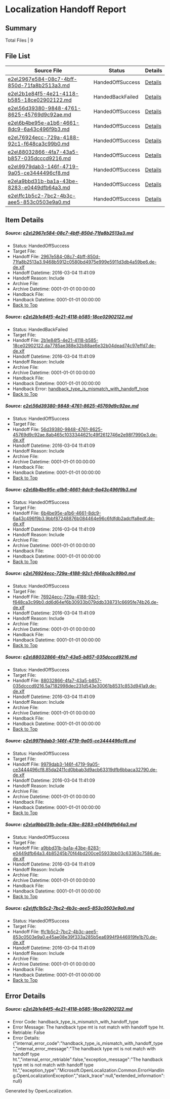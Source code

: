 # <a name='report-top'></a> Localization Handoff Report

## Summary
 Total Files | 9

## File List
 Source File | Status | Details 
 ----------- | ------ | ------- 
 [e2e\2967e584-08c7-4bff-850d-71fa8b2513a3.md](https://github.com/OpenLocalizationTest/oltest/blob/8ae7c55c2cfc4e0ef324bbd3a264aa2c60887dff/e2e/2967e584-08c7-4bff-850d-71fa8b2513a3.md) | HandedOffSuccess | [Details](#e35aa96b176beb1951ff62b618ec88718b87b5622)
 [e2e\2b1e84f5-4e21-4118-b585-18ce02902122.md](https://github.com/OpenLocalizationTest/oltest/blob/8ae7c55c2cfc4e0ef324bbd3a264aa2c60887dff/e2e/2b1e84f5-4e21-4118-b585-18ce02902122.md) | HandedBackFailed | [Details](#d7e401e84b963ce8367c53efa68b7e808d9f8ee84)
 [e2e\56d39380-9848-4761-8625-45769d9c92ae.md](https://github.com/OpenLocalizationTest/oltest/blob/8ae7c55c2cfc4e0ef324bbd3a264aa2c60887dff/e2e/56d39380-9848-4761-8625-45769d9c92ae.md) | HandedOffSuccess | [Details](#c9491a82c02fb6e32fb3dd88a4dce2778957cb2c5)
 [e2e\6b4be95e-a1b6-4661-8dc9-6a43c496f9b3.md](https://github.com/OpenLocalizationTest/oltest/blob/8ae7c55c2cfc4e0ef324bbd3a264aa2c60887dff/e2e/6b4be95e-a1b6-4661-8dc9-6a43c496f9b3.md) | HandedOffSuccess | [Details](#0f05b6171d00d035a4e42e32f6878f5537e3fec46)
 [e2e\76924ecc-729a-4188-92c1-f648ca3c99b0.md](https://github.com/OpenLocalizationTest/oltest/blob/8ae7c55c2cfc4e0ef324bbd3a264aa2c60887dff/e2e/76924ecc-729a-4188-92c1-f648ca3c99b0.md) | HandedOffSuccess | [Details](#8b2d722dd2187290db6ac45ce4751acab27a62b07)
 [e2e\88032866-4fa7-43a5-b857-035dcccd9216.md](https://github.com/OpenLocalizationTest/oltest/blob/8ae7c55c2cfc4e0ef324bbd3a264aa2c60887dff/e2e/88032866-4fa7-43a5-b857-035dcccd9216.md) | HandedOffSuccess | [Details](#917102cb6a9324605569077fe5ddf929ac27d50c8)
 [e2e\9979dab3-146f-4719-9a05-ce3444496cf8.md](https://github.com/OpenLocalizationTest/oltest/blob/8ae7c55c2cfc4e0ef324bbd3a264aa2c60887dff/e2e/9979dab3-146f-4719-9a05-ce3444496cf8.md) | HandedOffSuccess | [Details](#0f2d6d358a62280e979044583b1d7dd160a59d879)
 [e2e\a9bbd31b-ba1a-43be-8283-e0449dfb64a3.md](https://github.com/OpenLocalizationTest/oltest/blob/8ae7c55c2cfc4e0ef324bbd3a264aa2c60887dff/e2e/a9bbd31b-ba1a-43be-8283-e0449dfb64a3.md) | HandedOffSuccess | [Details](#ad53d6526bfc0e7ae7cb938792b63229783fb69210)
 [e2e\ffc1b5c2-7bc2-4b3c-aee5-853c0503e9a0.md](https://github.com/OpenLocalizationTest/oltest/blob/8ae7c55c2cfc4e0ef324bbd3a264aa2c60887dff/e2e/ffc1b5c2-7bc2-4b3c-aee5-853c0503e9a0.md) | HandedOffSuccess | [Details](#985e6c631b96d44867e48ff6ea6eda5fb1cc547c13)

## Item Details
##### <a name='e35aa96b176beb1951ff62b618ec88718b87b5622'></a> Source: [e2e\2967e584-08c7-4bff-850d-71fa8b2513a3.md](https://github.com/OpenLocalizationTest/oltest/blob/8ae7c55c2cfc4e0ef324bbd3a264aa2c60887dff/e2e/2967e584-08c7-4bff-850d-71fa8b2513a3.md)
* Status: HandedOffSuccess
* Target File: 
* Handoff File: [2967e584-08c7-4bff-850d-71fa8b2513a3.9468b5912c0580bd4975e999e5911d3db4a59be6.de-de.xlf](https://github.com/OpenLocalizationTestOrg/olhandoff/blob/683adae7c34bdcb98cdd0e92b02113ae1f467625/ol-handoff/OpenLocalizationTestOrg/oltest.de-de/qimu/2967e584-08c7-4bff-850d-71fa8b2513a3.9468b5912c0580bd4975e999e5911d3db4a59be6.de-de.xlf)
* Handoff Datetime: 2016-03-04 11:41:09
* Handoff Reason: Include
* Archive File: 
* Archive Datetime: 0001-01-01 00:00:00
* Handback File: 
* Handback Datetime: 0001-01-01 00:00:00
* [Back to Top](#report-top)

##### <a name='d7e401e84b963ce8367c53efa68b7e808d9f8ee84'></a> Source: [e2e\2b1e84f5-4e21-4118-b585-18ce02902122.md](https://github.com/OpenLocalizationTest/oltest/blob/8ae7c55c2cfc4e0ef324bbd3a264aa2c60887dff/e2e/2b1e84f5-4e21-4118-b585-18ce02902122.md)
* Status: HandedBackFailed
* Target File: 
* Handoff File: [2b1e84f5-4e21-4118-b585-18ce02902122.da7785ae388e32b88ae6e32b04dead74c97effd7.de-de.xlf](https://github.com/OpenLocalizationTestOrg/olhandoff/blob/683adae7c34bdcb98cdd0e92b02113ae1f467625/ol-handoff/OpenLocalizationTestOrg/oltest.de-de/qimu/2b1e84f5-4e21-4118-b585-18ce02902122.da7785ae388e32b88ae6e32b04dead74c97effd7.de-de.xlf)
* Handoff Datetime: 2016-03-04 11:41:09
* Handoff Reason: Include
* Archive File: 
* Archive Datetime: 0001-01-01 00:00:00
* Handback File: 
* Handback Datetime: 0001-01-01 00:00:00
* Handback Error: [handback_type_is_mismatch_with_handoff_type](#d7e401e84b963ce8367c53efa68b7e808d9f8ee84handback_type_is_mismatch_with_handoff_type)
* [Back to Top](#report-top)

##### <a name='c9491a82c02fb6e32fb3dd88a4dce2778957cb2c5'></a> Source: [e2e\56d39380-9848-4761-8625-45769d9c92ae.md](https://github.com/OpenLocalizationTest/oltest/blob/8ae7c55c2cfc4e0ef324bbd3a264aa2c60887dff/e2e/56d39380-9848-4761-8625-45769d9c92ae.md)
* Status: HandedOffSuccess
* Target File: 
* Handoff File: [56d39380-9848-4761-8625-45769d9c92ae.8ab465c1033344621c49f2612746e2e98f7990e3.de-de.xlf](https://github.com/OpenLocalizationTestOrg/olhandoff/blob/683adae7c34bdcb98cdd0e92b02113ae1f467625/ol-handoff/OpenLocalizationTestOrg/oltest.de-de/qimu/56d39380-9848-4761-8625-45769d9c92ae.8ab465c1033344621c49f2612746e2e98f7990e3.de-de.xlf)
* Handoff Datetime: 2016-03-04 11:41:09
* Handoff Reason: Include
* Archive File: 
* Archive Datetime: 0001-01-01 00:00:00
* Handback File: 
* Handback Datetime: 0001-01-01 00:00:00
* [Back to Top](#report-top)

##### <a name='0f05b6171d00d035a4e42e32f6878f5537e3fec46'></a> Source: [e2e\6b4be95e-a1b6-4661-8dc9-6a43c496f9b3.md](https://github.com/OpenLocalizationTest/oltest/blob/8ae7c55c2cfc4e0ef324bbd3a264aa2c60887dff/e2e/6b4be95e-a1b6-4661-8dc9-6a43c496f9b3.md)
* Status: HandedOffSuccess
* Target File: 
* Handoff File: [6b4be95e-a1b6-4661-8dc9-6a43c496f9b3.9bbf87248876b084464e96c6fdfdb2adcffa8edf.de-de.xlf](https://github.com/OpenLocalizationTestOrg/olhandoff/blob/683adae7c34bdcb98cdd0e92b02113ae1f467625/ol-handoff/OpenLocalizationTestOrg/oltest.de-de/qimu/6b4be95e-a1b6-4661-8dc9-6a43c496f9b3.9bbf87248876b084464e96c6fdfdb2adcffa8edf.de-de.xlf)
* Handoff Datetime: 2016-03-04 11:41:09
* Handoff Reason: Include
* Archive File: 
* Archive Datetime: 0001-01-01 00:00:00
* Handback File: 
* Handback Datetime: 0001-01-01 00:00:00
* [Back to Top](#report-top)

##### <a name='8b2d722dd2187290db6ac45ce4751acab27a62b07'></a> Source: [e2e\76924ecc-729a-4188-92c1-f648ca3c99b0.md](https://github.com/OpenLocalizationTest/oltest/blob/8ae7c55c2cfc4e0ef324bbd3a264aa2c60887dff/e2e/76924ecc-729a-4188-92c1-f648ca3c99b0.md)
* Status: HandedOffSuccess
* Target File: 
* Handoff File: [76924ecc-729a-4188-92c1-f648ca3c99b0.dd6d64ef6b30933b079ddb338731c6695fe74b26.de-de.xlf](https://github.com/OpenLocalizationTestOrg/olhandoff/blob/683adae7c34bdcb98cdd0e92b02113ae1f467625/ol-handoff/OpenLocalizationTestOrg/oltest.de-de/qimu/76924ecc-729a-4188-92c1-f648ca3c99b0.dd6d64ef6b30933b079ddb338731c6695fe74b26.de-de.xlf)
* Handoff Datetime: 2016-03-04 11:41:09
* Handoff Reason: Include
* Archive File: 
* Archive Datetime: 0001-01-01 00:00:00
* Handback File: 
* Handback Datetime: 0001-01-01 00:00:00
* [Back to Top](#report-top)

##### <a name='917102cb6a9324605569077fe5ddf929ac27d50c8'></a> Source: [e2e\88032866-4fa7-43a5-b857-035dcccd9216.md](https://github.com/OpenLocalizationTest/oltest/blob/8ae7c55c2cfc4e0ef324bbd3a264aa2c60887dff/e2e/88032866-4fa7-43a5-b857-035dcccd9216.md)
* Status: HandedOffSuccess
* Target File: 
* Handoff File: [88032866-4fa7-43a5-b857-035dcccd9216.5a7182998dec231d543e30061b8531c853d941a9.de-de.xlf](https://github.com/OpenLocalizationTestOrg/olhandoff/blob/683adae7c34bdcb98cdd0e92b02113ae1f467625/ol-handoff/OpenLocalizationTestOrg/oltest.de-de/qimu/88032866-4fa7-43a5-b857-035dcccd9216.5a7182998dec231d543e30061b8531c853d941a9.de-de.xlf)
* Handoff Datetime: 2016-03-04 11:41:09
* Handoff Reason: Include
* Archive File: 
* Archive Datetime: 0001-01-01 00:00:00
* Handback File: 
* Handback Datetime: 0001-01-01 00:00:00
* [Back to Top](#report-top)

##### <a name='0f2d6d358a62280e979044583b1d7dd160a59d879'></a> Source: [e2e\9979dab3-146f-4719-9a05-ce3444496cf8.md](https://github.com/OpenLocalizationTest/oltest/blob/8ae7c55c2cfc4e0ef324bbd3a264aa2c60887dff/e2e/9979dab3-146f-4719-9a05-ce3444496cf8.md)
* Status: HandedOffSuccess
* Target File: 
* Handoff File: [9979dab3-146f-4719-9a05-ce3444496cf8.85da2411cd0bbab3d9acb63319dfb6bbaca32790.de-de.xlf](https://github.com/OpenLocalizationTestOrg/olhandoff/blob/683adae7c34bdcb98cdd0e92b02113ae1f467625/ol-handoff/OpenLocalizationTestOrg/oltest.de-de/qimu/9979dab3-146f-4719-9a05-ce3444496cf8.85da2411cd0bbab3d9acb63319dfb6bbaca32790.de-de.xlf)
* Handoff Datetime: 2016-03-04 11:41:09
* Handoff Reason: Include
* Archive File: 
* Archive Datetime: 0001-01-01 00:00:00
* Handback File: 
* Handback Datetime: 0001-01-01 00:00:00
* [Back to Top](#report-top)

##### <a name='ad53d6526bfc0e7ae7cb938792b63229783fb69210'></a> Source: [e2e\a9bbd31b-ba1a-43be-8283-e0449dfb64a3.md](https://github.com/OpenLocalizationTest/oltest/blob/8ae7c55c2cfc4e0ef324bbd3a264aa2c60887dff/e2e/a9bbd31b-ba1a-43be-8283-e0449dfb64a3.md)
* Status: HandedOffSuccess
* Target File: 
* Handoff File: [a9bbd31b-ba1a-43be-8283-e0449dfb64a3.4b85245b70f44bd200ce05933bb03c63363c7586.de-de.xlf](https://github.com/OpenLocalizationTestOrg/olhandoff/blob/683adae7c34bdcb98cdd0e92b02113ae1f467625/ol-handoff/OpenLocalizationTestOrg/oltest.de-de/qimu/a9bbd31b-ba1a-43be-8283-e0449dfb64a3.4b85245b70f44bd200ce05933bb03c63363c7586.de-de.xlf)
* Handoff Datetime: 2016-03-04 11:41:09
* Handoff Reason: Include
* Archive File: 
* Archive Datetime: 0001-01-01 00:00:00
* Handback File: 
* Handback Datetime: 0001-01-01 00:00:00
* [Back to Top](#report-top)

##### <a name='985e6c631b96d44867e48ff6ea6eda5fb1cc547c13'></a> Source: [e2e\ffc1b5c2-7bc2-4b3c-aee5-853c0503e9a0.md](https://github.com/OpenLocalizationTest/oltest/blob/8ae7c55c2cfc4e0ef324bbd3a264aa2c60887dff/e2e/ffc1b5c2-7bc2-4b3c-aee5-853c0503e9a0.md)
* Status: HandedOffSuccess
* Target File: 
* Handoff File: [ffc1b5c2-7bc2-4b3c-aee5-853c0503e9a0.e45ae08e39f333a285b5ea6994f9446919fe1b70.de-de.xlf](https://github.com/OpenLocalizationTestOrg/olhandoff/blob/683adae7c34bdcb98cdd0e92b02113ae1f467625/ol-handoff/OpenLocalizationTestOrg/oltest.de-de/qimu/ffc1b5c2-7bc2-4b3c-aee5-853c0503e9a0.e45ae08e39f333a285b5ea6994f9446919fe1b70.de-de.xlf)
* Handoff Datetime: 2016-03-04 11:41:09
* Handoff Reason: Include
* Archive File: 
* Archive Datetime: 0001-01-01 00:00:00
* Handback File: 
* Handback Datetime: 0001-01-01 00:00:00
* [Back to Top](#report-top)


## Error Details
##### <a name='d7e401e84b963ce8367c53efa68b7e808d9f8ee84handback_type_is_mismatch_with_handoff_type'></a> Source: [e2e\2b1e84f5-4e21-4118-b585-18ce02902122.md](#d7e401e84b963ce8367c53efa68b7e808d9f8ee84)
* Error Code: handback_type_is_mismatch_with_handoff_type
* Error Message: The handback type mt is not match with handoff type ht.
* Retriable: False
* Error Details: {"internal_error_code":"handback_type_is_mismatch_with_handoff_type","internal_error_message":"The handback type mt is not match with handoff type ht.","internal_error_retriable":false,"exception_message":"The handback type mt is not match with handoff type ht.","exception_type":"Microsoft.OpenLocalization.Common.ErrorHandling.OpenLocalizationException","stack_trace":null,"extended_information":null}


Generated by OpenLocalization.
